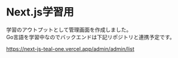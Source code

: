 # Next.js学習用
学習のアウトプットとして管理画面を作成しました。  
Go言語を学習中なのでバックエンドは下記リポジトリと連携予定です。

https://next-js-teal-one.vercel.app/admin/admin/list
